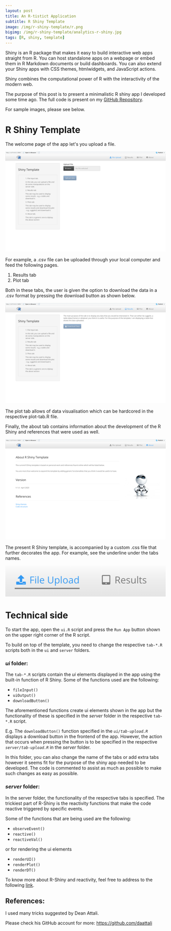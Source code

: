 ```yaml
---
layout: post
title: An R-tistict Application
subtitle: R Shiny Template
image: /img/r-shiny-template/r.png
bigimg: /img/r-shiny-template/analytics-r-shiny.jpg
tags: [R, shiny, template]
---
```


Shiny is an R package that makes it easy to build interactive web apps straight from R. You can host standalone apps on a webpage or embed them in R Markdown documents or build dashboards. You can also extend your Shiny apps with CSS themes, htmlwidgets, and JavaScript actions.

Shiny combines the computational power of R with the interactivity of the modern web.

The purpose of this post is to present a minimalistic R shiny app I developed some time ago. The full code is present on my [GitHub Repository](https://github.com/ioannismesionis/r-shiny-template "GitHub Repository").

For sample images, please see below.

R Shiny Template
==========================

The welcome page of the app let's you upload a file. 

![](/img/r-shiny-template/upload.png)

For example, a .csv file can be uploaded through your local computer and feed the following pages.

1. Results tab
2. Plot tab

Both in these tabs, the user is given the option to download the data in a .csv format by pressing the download button as shown below.

![](/img/r-shiny-template/results.png)

The plot tab allows of data visualisation which can be hardcored in the respective plot-tab.R file.

Finally, the about tab contains information about the development of the R Shiny and references that were used as well.

![](/img/r-shiny-template/about.png)

The present R Shiny template, is accompanied by a custom .css file that further decorates the app. For example, see the underline under the tabs names.

![](/img/r-shiny-template/underline.png)

Technical side
==========
To start the app, open the `ui.R` script and press the `Run App` button shown on the upper right corner of the R script.

To build on top of the template, you need to change the respective `tab-*.R` scripts both in the `ui` and `server` folders.

### _ui_ folder:
The `tab-*.R` scripts contain the _ui_ elements displayed in the app using the built-in function of R Shiny. Some of the functions used are the following:
  - `fileInput()`
  - `uiOutput()`
  - `downloadButton()`
 
The aforementioned functions create ui elements shown in the app but the functionality of these is specified in the _server_ folder in the respective `tab-*.R` script.

E.g. The `downloadButton()` function specified in the _`ui/tab-upload.R`_  displays a download button in the frontend of the app. However, the action that occurs when pressing the button is to be specified in the respective _`server/tab-upload.R`_ in the _server_ folder.

In this folder, you can also change the name of the tabs or add extra tabs however it seems fit for the purpose of the shiny app needed to be developed. The code is commented to assist as much as possible to make such changes as easy as possible. 

### _server_ folder:

In the server folder, the functionality of the respective tabs is specified. The trickiest part of R-Shiny is the reactivity functions that make the code reactive triggered by specific events.

Some of the functions that are being used are the following:

  - `observeEvent()`
  - `reactive()`
  - `reactiveVal()`
 
or for rendering the ui elements

  - `renderUI()`
  - `renderPlot()`
  - `renderDT()`
 
To know more about R-Shiny and reactivity, feel free to address to the following [link](https://shiny.rstudio.com/tutorial/). 
  
## References:
I used many tricks suggested by Dean Attali.

Please check his GitHub account for more:
https://github.com/daattali
